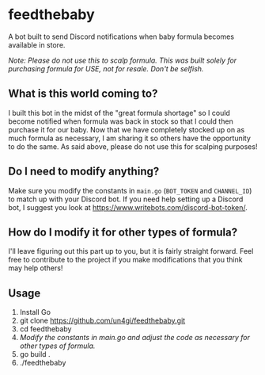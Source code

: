 # feedthebaby
A bot built to send Discord notifications when baby formula becomes available in store.

*Note: Please do not use this to scalp formula. This was built solely for purchasing formula for USE, not for resale. Don't be selfish.*

## What is this world coming to?

I built this bot in the midst of the "great formula shortage" so I could become notified when formula was back in stock so that I could then purchase it for our baby. Now that we have completely stocked up on as much formula as necessary, I am sharing it so others have the opportunity to do the same. As said above, please do not use this for scalping purposes!

## Do I need to modify anything?

Make sure you modify the constants in `main.go` (`BOT_TOKEN` and `CHANNEL_ID`) to match up with your Discord bot. If you need help setting up a Discord bot, I suggest you look at https://www.writebots.com/discord-bot-token/.

## How do I modify it for other types of formula?

I'll leave figuring out this part up to you, but it is fairly straight forward. Feel free to contribute to the project if you make modifications that you think may help others!

## Usage

1. Install Go
2. git clone https://github.com/un4gi/feedthebaby.git
3. cd feedthebaby
4. *Modify the constants in main.go and adjust the code as necessary for other types of formula.*
5. go build .
6. ./feedthebaby
